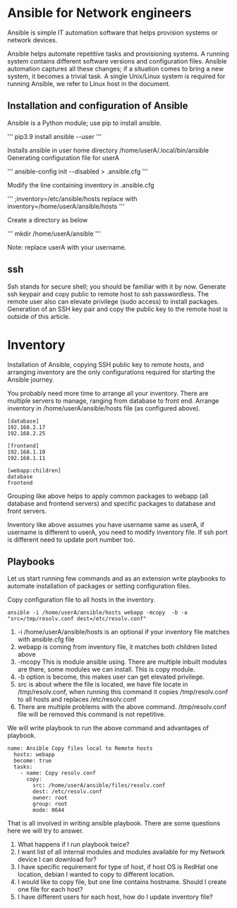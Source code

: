 # Ansible for Network engineers


Ansible is simple IT automation software that helps provision systems or network devices. 

Ansible helps automate repetitive tasks and provisioning systems. A running system contains different software versions and configuration files. Ansible automation captures all these changes; if a situation comes to bring a new system, it becomes a trivial task. A single Unix/Linux system is required for running Ansible, we refer to Linux host in the document.

## Installation and configuration of Ansible

Ansible is a Python module; use pip to install ansible. 

'''
pip3.9 install ansible --user
'''

Installs ansible in user home directory /home/userA/.local/bin/ansible
Generating configuration file for userA

'''
ansible-config init --disabled > .ansible.cfg
'''

Modify the line containing inventory in .ansible.cfg

'''
;inventory=/etc/ansible/hosts replace with
inventory=/home/userA/ansible/hosts
'''

Create a directory as below

'''
mkdir /home/userA/ansible
'''

Note: replace userA with your username.

## ssh
Ssh stands for secure shell; you should be familiar with it by now. Generate ssh keypair and copy public to remote host to ssh passwordless. The remote user also can elevate privilege (sudo access) to install packages.
Generation of an SSH key pair and copy the public key to the remote host is outside of this article.

# Inventory
Installation of Ansible, copying SSH public key to remote hosts, and arranging inventory are the only configurations required for starting the Ansible journey.

You probably need more time to arrange all your inventory. There are multiple servers to manage, ranging from database to front end. Arrange inventory in /home/userA/ansible/hosts file (as configured above).

    [database]
    192.168.2.17
    192.168.2.25
    
    [frontend]
    192.168.1.10
    192.168.1.11
    
    [webapp:children]
    database
    frontend

Grouping like above helps to apply common packages to webapp (all database and frontend servers) and specific packages to database and front servers.

Inventory like above assumes you have username same as userA, if username is different to userA, you need to modify inventory file. If ssh port is different need to update port number too.

## Playbooks
Let us start running few commands and as an extension write playbooks to automate installation of packages or setting configuration files.

Copy configuration file to all hosts in the inventory. 

```
ansible -i /home/userA/ansible/hosts webapp -mcopy  -b -a "src=/tmp/resolv.conf dest=/etc/resolv.conf"
```
1. -i /home/userA/ansible/hosts is an optional  if your inventory file matches with ansible.cfg file
2. webapp is coming from inventory file, it matches both children listed above
3. -mcopy This is module ansible using. There are multiple inbuilt modules are there, some modules we can install. This is copy module.
4. -b option is become, this makes user can get elevated privilege. 
5. src is about where the file is located, we have file locate in /tmp/resolv.conf, when running this command it copies /tmp/resolv.conf to all hosts and replaces /etc/resolv.conf
6. There are multiple problems with the above command. /tmp/resolv.conf file will be removed this command is not repetitive.

We will write playbook to run the above command and advantages of playbook.

```
name: Ansible Copy files local to Remote hosts
  hosts: webapp
  become: true
  tasks:
    - name: Copy resolv.conf
      copy:
        src: /home/userA/ansible/files/resolv.conf
        dest: /etc/resolv.conf
        owner: root
        group: root
        mode: 0644
```

That is all involved in writing ansible playbook. There are some questions here we will try to answer.
1. What happens if I run playbook twice?
2. I want list of all internal modules and modules available for my Network device I can download for?
3. I have specific requirement for type of host, if host OS is RedHat one location, debian I wanted to copy to different location.
4. I would like to copy file, but one line contains hostname. Should I create one file for each host?
5. I have different users for each host, how do I update inventory file?
